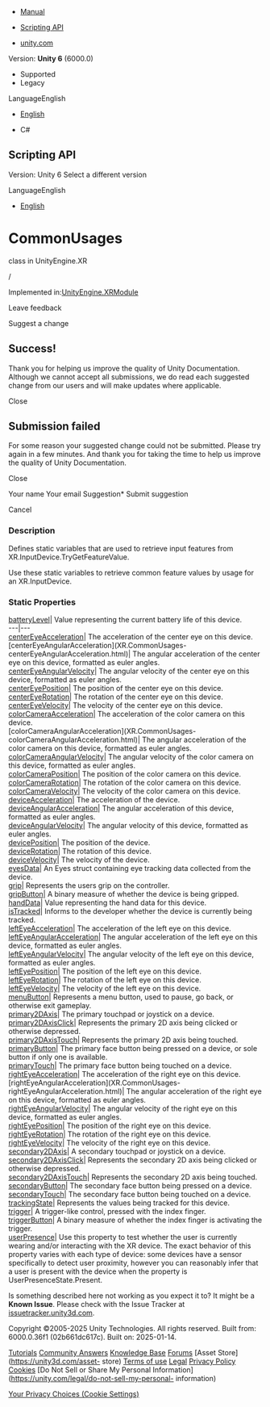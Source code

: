 [ ]()

  * [Manual](../Manual/index.html)
  * [Scripting API](../ScriptReference/index.html)

  * [unity.com](https://unity.com/)

Version: **Unity 6** (6000.0)

  * Supported
  * Legacy

LanguageEnglish

  * [English]()

  * C#

[ ](https://docs.unity3d.com)

## Scripting API

Version: Unity 6 Select a different version

LanguageEnglish

  * [English]()

# CommonUsages

class in UnityEngine.XR

/

Implemented in:[UnityEngine.XRModule](UnityEngine.XRModule.html)

Leave feedback

Suggest a change

## Success!

Thank you for helping us improve the quality of Unity Documentation. Although
we cannot accept all submissions, we do read each suggested change from our
users and will make updates where applicable.

Close

## Submission failed

For some reason your suggested change could not be submitted. Please <a>try
again</a> in a few minutes. And thank you for taking the time to help us
improve the quality of Unity Documentation.

Close

Your name Your email Suggestion* Submit suggestion

Cancel

[ ]()

### Description

Defines static variables that are used to retrieve input features from
XR.InputDevice.TryGetFeatureValue.

Use these static variables to retrieve common feature values by usage for an
XR.InputDevice.

### Static Properties

[batteryLevel](XR.CommonUsages-batteryLevel.html)| Value representing the
current battery life of this device.  
---|---  
[centerEyeAcceleration](XR.CommonUsages-centerEyeAcceleration.html)| The
acceleration of the center eye on this device.  
[centerEyeAngularAcceleration](XR.CommonUsages-
centerEyeAngularAcceleration.html)| The angular acceleration of the center eye
on this device, formatted as euler angles.  
[centerEyeAngularVelocity](XR.CommonUsages-centerEyeAngularVelocity.html)| The
angular velocity of the center eye on this device, formatted as euler angles.  
[centerEyePosition](XR.CommonUsages-centerEyePosition.html)| The position of
the center eye on this device.  
[centerEyeRotation](XR.CommonUsages-centerEyeRotation.html)| The rotation of
the center eye on this device.  
[centerEyeVelocity](XR.CommonUsages-centerEyeVelocity.html)| The velocity of
the center eye on this device.  
[colorCameraAcceleration](XR.CommonUsages-colorCameraAcceleration.html)| The
acceleration of the color camera on this device.  
[colorCameraAngularAcceleration](XR.CommonUsages-
colorCameraAngularAcceleration.html)| The angular acceleration of the color
camera on this device, formatted as euler angles.  
[colorCameraAngularVelocity](XR.CommonUsages-colorCameraAngularVelocity.html)|
The angular velocity of the color camera on this device, formatted as euler
angles.  
[colorCameraPosition](XR.CommonUsages-colorCameraPosition.html)| The position
of the color camera on this device.  
[colorCameraRotation](XR.CommonUsages-colorCameraRotation.html)| The rotation
of the color camera on this device.  
[colorCameraVelocity](XR.CommonUsages-colorCameraVelocity.html)| The velocity
of the color camera on this device.  
[deviceAcceleration](XR.CommonUsages-deviceAcceleration.html)| The
acceleration of the device.  
[deviceAngularAcceleration](XR.CommonUsages-deviceAngularAcceleration.html)|
The angular acceleration of this device, formatted as euler angles.  
[deviceAngularVelocity](XR.CommonUsages-deviceAngularVelocity.html)| The
angular velocity of this device, formatted as euler angles.  
[devicePosition](XR.CommonUsages-devicePosition.html)| The position of the
device.  
[deviceRotation](XR.CommonUsages-deviceRotation.html)| The rotation of this
device.  
[deviceVelocity](XR.CommonUsages-deviceVelocity.html)| The velocity of the
device.  
[eyesData](XR.CommonUsages-eyesData.html)| An Eyes struct containing eye
tracking data collected from the device.  
[grip](XR.CommonUsages-grip.html)| Represents the users grip on the
controller.  
[gripButton](XR.CommonUsages-gripButton.html)| A binary measure of whether the
device is being gripped.  
[handData](XR.CommonUsages-handData.html)| Value representing the hand data
for this device.  
[isTracked](XR.CommonUsages-isTracked.html)| Informs to the developer whether
the device is currently being tracked.  
[leftEyeAcceleration](XR.CommonUsages-leftEyeAcceleration.html)| The
acceleration of the left eye on this device.  
[leftEyeAngularAcceleration](XR.CommonUsages-leftEyeAngularAcceleration.html)|
The angular acceleration of the left eye on this device, formatted as euler
angles.  
[leftEyeAngularVelocity](XR.CommonUsages-leftEyeAngularVelocity.html)| The
angular velocity of the left eye on this device, formatted as euler angles.  
[leftEyePosition](XR.CommonUsages-leftEyePosition.html)| The position of the
left eye on this device.  
[leftEyeRotation](XR.CommonUsages-leftEyeRotation.html)| The rotation of the
left eye on this device.  
[leftEyeVelocity](XR.CommonUsages-leftEyeVelocity.html)| The velocity of the
left eye on this device.  
[menuButton](XR.CommonUsages-menuButton.html)| Represents a menu button, used
to pause, go back, or otherwise exit gameplay.  
[primary2DAxis](XR.CommonUsages-primary2DAxis.html)| The primary touchpad or
joystick on a device.  
[primary2DAxisClick](XR.CommonUsages-primary2DAxisClick.html)| Represents the
primary 2D axis being clicked or otherwise depressed.  
[primary2DAxisTouch](XR.CommonUsages-primary2DAxisTouch.html)| Represents the
primary 2D axis being touched.  
[primaryButton](XR.CommonUsages-primaryButton.html)| The primary face button
being pressed on a device, or sole button if only one is available.  
[primaryTouch](XR.CommonUsages-primaryTouch.html)| The primary face button
being touched on a device.  
[rightEyeAcceleration](XR.CommonUsages-rightEyeAcceleration.html)| The
acceleration of the right eye on this device.  
[rightEyeAngularAcceleration](XR.CommonUsages-
rightEyeAngularAcceleration.html)| The angular acceleration of the right eye
on this device, formatted as euler angles.  
[rightEyeAngularVelocity](XR.CommonUsages-rightEyeAngularVelocity.html)| The
angular velocity of the right eye on this device, formatted as euler angles.  
[rightEyePosition](XR.CommonUsages-rightEyePosition.html)| The position of the
right eye on this device.  
[rightEyeRotation](XR.CommonUsages-rightEyeRotation.html)| The rotation of the
right eye on this device.  
[rightEyeVelocity](XR.CommonUsages-rightEyeVelocity.html)| The velocity of the
right eye on this device.  
[secondary2DAxis](XR.CommonUsages-secondary2DAxis.html)| A secondary touchpad
or joystick on a device.  
[secondary2DAxisClick](XR.CommonUsages-secondary2DAxisClick.html)| Represents
the secondary 2D axis being clicked or otherwise depressed.  
[secondary2DAxisTouch](XR.CommonUsages-secondary2DAxisTouch.html)| Represents
the secondary 2D axis being touched.  
[secondaryButton](XR.CommonUsages-secondaryButton.html)| The secondary face
button being pressed on a device.  
[secondaryTouch](XR.CommonUsages-secondaryTouch.html)| The secondary face
button being touched on a device.  
[trackingState](XR.CommonUsages-trackingState.html)| Represents the values
being tracked for this device.  
[trigger](XR.CommonUsages-trigger.html)| A trigger-like control, pressed with
the index finger.  
[triggerButton](XR.CommonUsages-triggerButton.html)| A binary measure of
whether the index finger is activating the trigger.  
[userPresence](XR.CommonUsages-userPresence.html)| Use this property to test
whether the user is currently wearing and/or interacting with the XR device.
The exact behavior of this property varies with each type of device: some
devices have a sensor specifically to detect user proximity, however you can
reasonably infer that a user is present with the device when the property is
UserPresenceState.Present.  
  
Is something described here not working as you expect it to? It might be a
**Known Issue**. Please check with the Issue Tracker at
[issuetracker.unity3d.com](https://issuetracker.unity3d.com).

Copyright ©2005-2025 Unity Technologies. All rights reserved. Built from:
6000.0.36f1 (02b661dc617c). Built on: 2025-01-14.

[Tutorials](https://unity3d.com/learn) [Community
Answers](https://answers.unity3d.com) [Knowledge
Base](https://support.unity3d.com/hc/en-us)
[Forums](https://forum.unity3d.com) [Asset Store](https://unity3d.com/asset-
store) [Terms of use](https://docs.unity3d.com/Manual/TermsOfUse.html)
[Legal](https://unity.com/legal) [Privacy
Policy](https://unity.com/legal/privacy-policy)
[Cookies](https://unity.com/legal/cookie-policy) [Do Not Sell or Share My
Personal Information](https://unity.com/legal/do-not-sell-my-personal-
information)

[Your Privacy Choices (Cookie Settings)](javascript:void\(0\);)

